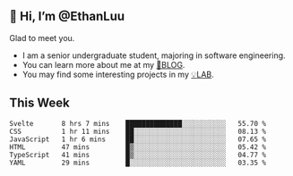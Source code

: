 ## 👋 Hi, I’m @EthanLuu

Glad to meet you.

- I am a senior undergraduate student, majoring in software engineering.
- You can learn more about me at my [📝BLOG](https://blog.ethanloo.cn).
- You may find some interesting projects in my [💡LAB](https://lab.ethanloo.cn).

## This Week
<!--START_SECTION:waka-->

```text
Svelte       8 hrs 7 mins    ██████████████░░░░░░░░░░░   55.70 %
CSS          1 hr 11 mins    ██░░░░░░░░░░░░░░░░░░░░░░░   08.13 %
JavaScript   1 hr 6 mins     ██░░░░░░░░░░░░░░░░░░░░░░░   07.65 %
HTML         47 mins         █▒░░░░░░░░░░░░░░░░░░░░░░░   05.42 %
TypeScript   41 mins         █▒░░░░░░░░░░░░░░░░░░░░░░░   04.77 %
YAML         29 mins         █░░░░░░░░░░░░░░░░░░░░░░░░   03.35 %
```

<!--END_SECTION:waka-->
